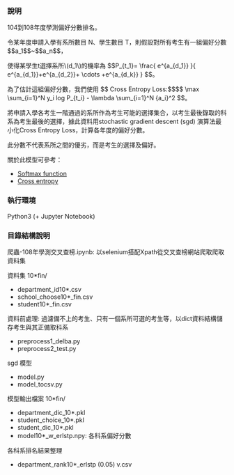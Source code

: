 

### 說明
104到108年度學測偏好分數排名。<br>
<p>令某年度申請入學有系所數目 N、學生數目 T，則假設對所有考生有一組偏好分數<span>$$a_1$$</span>~<span>$$a_n$$</span>，</p><p>使得某學生t選擇系所<span>\(d_1\)</span>的機率為 <span>$$P_{t_1}= \frac{ e^{a_{d_1}} }{ e^{a_{d_1}}+e^{a_{d_2}}+ \cdots +e^{a_{d_k}} }  $$</span>。</p>
		<p>為了估計這組偏好分數，我們使用 <span>$$ Cross Entropy Loss:$$</span><span>$$ \max \sum_{i=1}^N y_i log P_{t_i} - \lambda \sum_{i=1}^N {a_i}^2 $$</span>。</p>
<p> 將申請入學各考生一階通過的系所作為考生可能的選擇集合，以考生最後錄取的科系為考生最後的選擇，據此資料用stochastic gradient descent (sgd) 演算法最小化Cross Entropy Loss，計算各年度的偏好分數。</p>
<p>此分數不代表系所之間的優劣，而是考生的選擇及偏好。</p>
		<p>關於此模型可參考：</p>
		<ul>
			<li>
				<a href="https://en.wikipedia.org/wiki/Softmax_function">Softmax function</a>
			</li>
			<li>
				<a  href="https://en.wikipedia.org/wiki/Cross_entropy">Cross entropy</a>
			</li>
		</ul>

### 執行環境
Python3 (+ Jupyter Notebook)

### 目錄結構說明
爬蟲-108年學測交叉查榜.ipynb: 以selenium搭配Xpath從交叉查榜網站爬取爬取資料集
             
資料集
10\*fin/
* department_id10\*.csv
* school_choose10\*_fin.csv
* student10\*_fin.csv

資料前處理: 過濾備不上的考生、只有一個系所可選的考生等，以dict資料結構儲存考生與其正備取科系
* preprocess1_delba.py
* preprocess2_test.py

sgd 模型
* model.py
* model_tocsv.py

模型輸出檔案
10\*fin/
* department_dic_10\*.pkl
* student_choice_10\*.pkl
* student_dic_10\*.pkl
* model10\*_w_erlstp.npy: 各科系偏好分數

各科系排名結果整理
* department_rank10\*_erlstp (0.05) v.csv